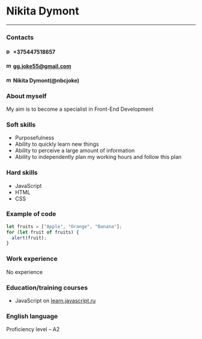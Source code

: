 # Nikita Dymont

---

### Contacts
#### <img src="https://cdn2.iconfinder.com/data/icons/devices-17/64/devices-01-512.png" alt="phone" width="15"/> +375447518657
#### <img src="https://cdn0.iconfinder.com/data/icons/social-circle-3/72/Email-512.png" alt="mail" width="15"/> gg.joke55@gmail.com
#### <img src="https://cdn4.iconfinder.com/data/icons/vector-brand-logos/40/Discord-512.png" alt="mail" width="15"/> Nikita Dymont(@nbcjoke)

### About myself
My aim is to become a specialist in Front-End Development

### Soft skills
- Purposefulness
- Ability to quickly learn new things
- Ability to perceive a large amount of information
- Ability to independently plan my working hours and follow this plan

### Hard skills
- JavaScript
- HTML
- CSS

### Example of code
```javascript
let fruits = ["Apple", "Orange", "Banana"];
for (let fruit of fruits) {
  alert(fruit);
}
```

### Work experience
No experience

### Education/training courses
- JavaScript on [learn.javascript.ru]( https://learn.javascript.ru/)

### English language
Proficiency level – A2

